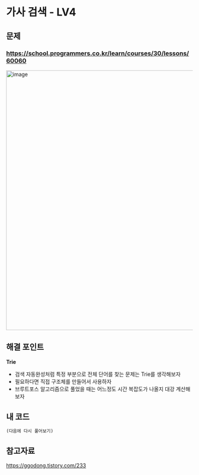# 가사 검색 - LV4

## 문제 
### https://school.programmers.co.kr/learn/courses/30/lessons/60060
<img width="700" alt="image" src="https://user-images.githubusercontent.com/72330884/188313492-44143aed-f28b-4c7a-979b-6a64e6294ddb.png">

## 해결 포인트
**Trie**
- 검색 자동완성처럼 특정 부분으로 전체 단어를 찾는 문제는 Trie를 생각해보자
- 필요하다면 직접 구조체를 만들어서 사용하자
- 브루트포스 알고리즘으로 풀었을 때는 어느정도 시간 복잡도가 나올지 대강 계산해보자

## 내 코드
```python
(다음에 다시 풀어보기)
```

## 참고자료   
https://ggodong.tistory.com/233
